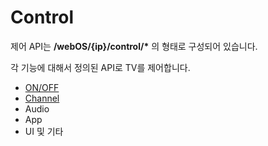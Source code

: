 # Control

제어 API는 **/webOS/{ip}/control/\*** 의 형태로 구성되어 있습니다.

각 기능에 대해서 정의된 API로 TV를 제어합니다.&#x20;



* [ON/OFF](on-off.md)&#x20;
* [Channel](channel.md)&#x20;
* Audio
* App
* UI 및 기타
